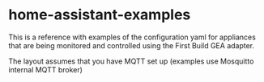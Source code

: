 # home-assistant-examples

This is a reference with examples of the configuration yaml for appliances that are being monitored and controlled using the First Build GEA adapter.

The layout assumes that you have MQTT set up (examples use Mosquitto internal MQTT broker)
